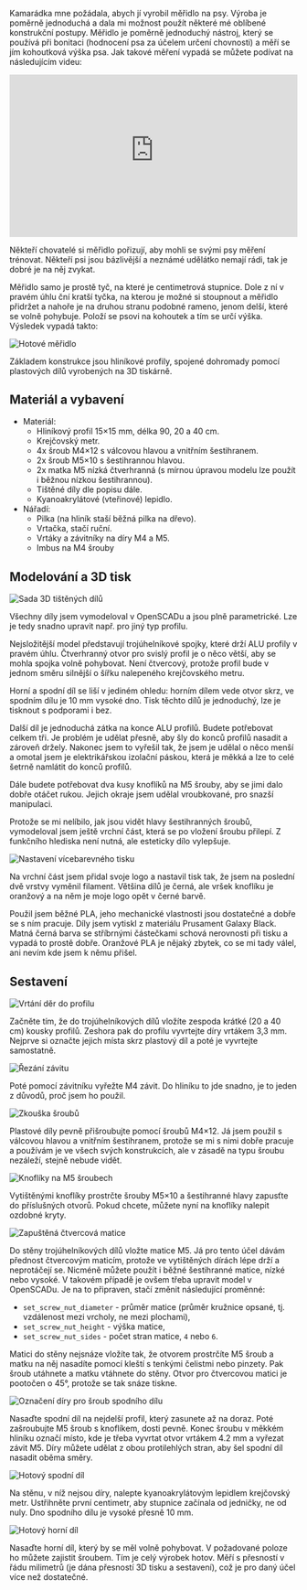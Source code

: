 <!-- dcterms:title = Jak vyrobit měřidlo na psy -->
<!-- dcterms:abstract = Kamarádka mne požádala, abych jí vyrobil měřidlo na psy. To je jednoduchý nástroj, který se používá při bonitaci (hodnocení psa za účelem určení chovnosti) a měří se jím kohoutková výška psa. Výroba je poměrně jednoduchá a dala mi možnost použít některé mé oblíbené konstrukční postupy. -->
<!-- x4w:category = Bastlení -->
<!-- x4w:category = 3D tisk -->
<!-- dcterms:creator = Michal Altair Valášek -->
<!-- dcterms:dateAccepted = 2019-05-01 -->
<!-- x4w:coverUrl = /cover-pictures/20190501-meridlo-na-psy.jpg -->
<!-- x4w:pictureUrl = /perex-pictures/20190501-meridlo-na-psy.jpg -->
<!-- x4w:pictureWidth = 150 -->
<!-- x4w:pictureHeight = 150 -->

Kamarádka mne požádala, abych jí vyrobil měřidlo na psy. Výroba je poměrně jednoduchá a dala mi možnost použít některé mé oblíbené konstrukční postupy. Měřidlo je poměrně jednoduchý nástroj, který se používá při bonitaci (hodnocení psa za účelem určení chovnosti) a měří se jím kohoutková výška psa. Jak takové měření vypadá se můžete podívat na následujícím videu:

<div style="position:relative;padding-top:56.25%;">
  <iframe src="https://www.youtube-nocookie.com/embed/vDDpcQeN36Y" frameborder="0" allowfullscreen allow="accelerometer; autoplay; encrypted-media; gyroscope; picture-in-picture" style="position:absolute;top:0;left:0;width:100%;height:100%;"></iframe>
</div>

Někteří chovatelé si měřidlo pořizují, aby mohli se svými psy měření trénovat. Někteří psi jsou bázlivější a neznámé udělátko nemají rádi, tak je dobré je na něj zvykat.

Měřidlo samo je prostě tyč, na které je centimetrová stupnice. Dole z ní v pravém úhlu ční kratší tyčka, na kterou je možné si stoupnout a měřidlo přidržet a nahoře je na druhou stranu podobné rameno, jenom delší, které se volně pohybuje. Položí se psovi na kohoutek a tím se určí výška. Výsledek vypadá takto:

![Hotové měřidlo](https://www.cdn.altairis.cz/Blog/2019/20190501-01-vysledek.jpg)

Základem konstrukce jsou hliníkové profily, spojené dohromady pomocí plastových dílů vyrobených na 3D tiskárně.

## Materiál a vybavení

* Materiál:
  * Hliníkový profil 15&times;15 mm, délka 90, 20 a 40 cm.
  * Krejčovský metr.
  * 4x šroub M4&times;12 s válcovou hlavou a vnitřním šestihranem.
  * 2x šroub M5&times;10 s šestihrannou hlavou.
  * 2x matka M5 nízká čtverhranná (s mírnou úpravou modelu lze použít i běžnou nízkou šestihrannou).
  * Tištěné díly dle popisu dále.
  * Kyanoakrylátové (vteřinové) lepidlo.
* Nářadí:
  * Pilka (na hliník staší běžná pilka na dřevo).
  * Vrtačka, stačí ruční.
  * Vrtáky a závitníky na díry M4 a M5.
  * Imbus na M4 šrouby

## Modelování a 3D tisk

![Sada 3D tištěných dílů](https://www.cdn.altairis.cz/Blog/2019/20190501-02-openscadmodel.png)

Všechny díly jsem vymodeloval v OpenSCADu a jsou plně parametrické. Lze je tedy snadno upravit např. pro jiný typ profilu.

<script src="https://gist.github.com/ridercz/0c8cd69bc91c31531b06539a3209d985.js"></script>

Nejsložitější model představují trojúhelníkové spojky, které drží ALU profily v pravém úhlu. Čtverhranný otvor pro svislý profil je o něco větší, aby se mohla spojka volně pohybovat. Není čtvercový, protože profil bude v jednom směru silnější o šířku nalepeného krejčovského metru.

<script src="https://gist.github.com/ridercz/5e828b7423ce4d2828f15f167b5e2302.js"></script>

Horní a spodní díl se liší v jediném ohledu: horním dílem vede otvor skrz, ve spodním dílu je 10 mm vysoké dno. Tisk těchto dílů je jednoduchý, lze je tisknout s podporami i bez.

<script src="https://gist.github.com/ridercz/0abd288ef1b6d0499c150ccc006a3c94.js"></script>

Další díl je jednoduchá zátka na konce ALU profilů. Budete potřebovat celkem tři. Je problém je udělat přesně, aby šly do konců profilů nasadit a zároveň držely. Nakonec jsem to vyřešil tak, že jsem je udělal o něco menší a omotal jsem je elektrikářskou izolační páskou, která je měkká a lze to celé šetrně namlátit do konců profilů.

<script src="https://gist.github.com/ridercz/f66b2b6cf3cdbb8fa3113f18f6c18034.js"></script>

Dále budete potřebovat dva kusy knoflíků na M5 šrouby, aby se jimi dalo dobře otáčet rukou. Jejich okraje jsem udělal vroubkované, pro snazší manipulaci.

<script src="https://gist.github.com/ridercz/d198c5b72d69e48601c6e7729cdd57fc.js"></script>

Protože se mi nelíbilo, jak jsou vidět hlavy šestihranných šroubů, vymodeloval jsem ještě vrchní část, která se po vložení šroubu přilepí. Z funkčního hlediska není nutná, ale esteticky dílo vylepšuje.

![Nastavení vícebarevného tisku](https://www.cdn.altairis.cz/Blog/2019/20190501-08-colorprint.png)

Na vrchní část jsem přidal svoje logo a nastavil tisk tak, že jsem na poslední dvě vrstvy vyměnil filament. Většina dílů je černá, ale vršek knoflíku je oranžový a na něm je moje logo opět v černé barvě.

Použil jsem běžné PLA, jeho mechanické vlastnosti jsou dostatečné a dobře se s ním pracuje. Díly jsem vytiskl z materiálu Prusament Galaxy Black. Matná černá barva se stříbrnými částečkami schová nerovnosti při tisku a vypadá to prostě dobře. Oranžové PLA je nějaký zbytek, co se mi tady válel, ani nevím kde jsem k němu přišel.

## Sestavení

![Vrtání děr do profilu](https://www.cdn.altairis.cz/Blog/2019/20190501-03-vrtani.jpg)

Začněte tím, že do trojúhelníkových dílů vložíte zespoda krátké (20 a 40 cm) kousky profilů. Zeshora pak do profilu vyvrtejte díry vrtákem 3,3 mm. Nejprve si označte jejich místa skrz plastový díl a poté je vyvrtejte samostatně.

![Řezání závitu](https://www.cdn.altairis.cz/Blog/2019/20190501-04-zavit.jpg)

Poté pomocí závitníku vyřežte M4 závit. Do hliníku to jde snadno, je to jeden z důvodů, proč jsem ho použil.

![Zkouška šroubů](https://www.cdn.altairis.cz/Blog/2019/20190501-05-srouby.jpg)

Plastové díly pevně přišroubujte pomocí šroubů M4&times;12. Já jsem použil s válcovou hlavou a vnitřním šestihranem, protože se mi s nimi dobře pracuje a používám je ve všech svých konstrukcích, ale v zásadě na typu šroubu nezáleží, stejně nebude vidět.

![Knoflíky na M5 šroubech](https://www.cdn.altairis.cz/Blog/2019/20190501-07-knofliky.jpg)

Vytištěnými knoflíky prostrčte šrouby M5&times;10 a šestihranné hlavy zapusťte do příslušných otvorů. Pokud chcete, můžete nyní na knoflíky nalepit ozdobné kryty.

![Zapuštěná čtvercová matice](https://www.cdn.altairis.cz/Blog/2019/20190501-09-matka.jpg)

Do stěny trojúhelníkových dílů vložte matice M5. Já pro tento účel dávám přednost čtvercovým maticím, protože ve vytištěných dírách lépe drží a neprotáčejí se. Nicméně můžete použít i běžné šestihranné matice, nízké nebo vysoké. V takovém případě je ovšem třeba upravit model v OpenSCADu. Je na to připraven, stačí změnit následující proměnné:

* `set_screw_nut_diameter` - průměr matice (průměr kružnice opsané, tj. vzdálenost mezi vrcholy, ne mezi plochami),
* `set_screw_nut_height` - výška matice,
* `set_screw_nut_sides` - počet stran matice, `4` nebo `6`.

Matici do stěny nejsnáze vložíte tak, že otvorem prostrčíte M5 šroub a matku na něj nasadíte pomocí kleští s tenkými čelistmi nebo pinzety. Pak šroub utáhnete a matku vtáhnete do stěny. Otvor pro čtvercovou matici je pootočen o 45°, protože se tak snáze tiskne.

![Označení díry pro šroub spodního dílu](https://www.cdn.altairis.cz/Blog/2019/20190501-06-oznaceni.jpg)

Nasaďte spodní díl na nejdelší profil, který zasunete až na doraz. Poté zašroubujte M5 šroub s knoflíkem, dosti pevně. Konec šroubu v měkkém hliníku označí místo, kde je třeba vyvrtat otvor vrtákem 4.2 mm a vyřezat závit M5. Díry můžete udělat z obou protilehlých stran, aby šel spodní díl nasadit oběma směry.

![Hotový spodní díl](https://www.cdn.altairis.cz/Blog/2019/20190501-10-spodni.jpg)

Na stěnu, v níž nejsou díry, nalepte kyanoakrylátovým lepidlem krejčovský metr. Ustřihněte první centimetr, aby stupnice začínala od jedničky, ne od nuly. Dno spodního dílu je vysoké přesně 10 mm.

![Hotový horní díl](https://www.cdn.altairis.cz/Blog/2019/20190501-11-horni.jpg)

Nasaďte horní díl, který by se měl volně pohybovat. V požadované poloze ho můžete zajistit šroubem. Tím je celý výrobek hotov. Měří s přesností v řádu milimetrů (je dána přesností 3D tisku a sestavení), což je pro daný účel více než dostatečné.